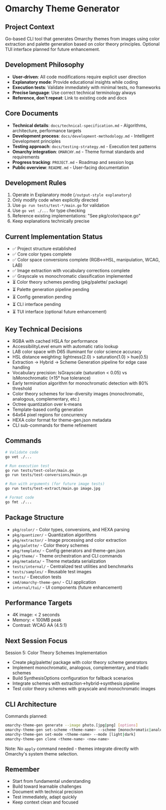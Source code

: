 # Omarchy Theme Generator

## Project Context
Go-based CLI tool that generates Omarchy themes from images using color extraction and palette generation based on color theory principles. Optional TUI interface planned for future enhancement.

## Development Philosophy
- **User-driven**: All code modifications require explicit user direction
- **Explanatory mode**: Provide educational insights while coding
- **Execution tests**: Validate immediately with minimal tests, no frameworks
- **Precise language**: Use correct technical terminology always
- **Reference, don't repeat**: Link to existing code and docs

## Core Documents
- **Technical details**: `docs/technical-specification.md` - Algorithms, architecture, performance targets
- **Development process**: `docs/development-methodology.md` - Intelligent Development principles
- **Testing approach**: `docs/testing-strategy.md` - Execution test patterns
- **Omarchy integration**: `OMARCHY.md` - Theme format standards and requirements
- **Progress tracking**: `PROJECT.md` - Roadmap and session logs
- **Public overview**: `README.md` - User-facing documentation

## Development Rules
1. Operate in Explanatory mode (`/output-style explanatory`)
2. Only modify code when explicitly directed
3. Use `go run tests/test-*/main.go` for validation
4. Use `go vet ./...` for type checking
5. Reference existing implementations: "See pkg/color/space.go"
6. Keep explanations technically precise

## Current Implementation Status
- ✅ Project structure established
- ✅ Core color types complete
- ✅ Color space conversions complete (RGB↔HSL, manipulation, WCAG, LAB)
- ✅ Image extraction with vocabulary corrections complete
- ✅ Grayscale vs monochromatic classification implemented
- ⏳ Color theory schemes pending (pkg/palette/ package)
- ⏳ Palette generation pipeline pending
- ⏳ Config generation pending
- ⏳ CLI interface pending
- ⏳ TUI interface (optional future enhancement)

## Key Technical Decisions
- RGBA with cached HSLA for performance
- AccessibilityLevel enum with automatic ratio lookup
- LAB color space with D65 illuminant for color science accuracy
- HSL distance weighting: lightness(2.0) > saturation(1.0) > hue(0.5)
- Extraction → Hybrid → Scheme Generation pipeline for edge case handling
- Vocabulary precision: IsGrayscale (saturation < 0.05) vs IsMonochromatic (±15° hue tolerance)
- Early termination algorithm for monochromatic detection with 80% threshold
- Color theory schemes for low-diversity images (monochromatic, analogous, complementary, etc.)
- Octree quantization over k-means
- Template-based config generation
- 64x64 pixel regions for concurrency
- HEXA color format for theme-gen.json metadata
- CLI sub-commands for theme refinement

## Commands
```bash
# Validate code
go vet ./...

# Run execution test
go run tests/test-color/main.go
go run tests/test-conversions/main.go

# Run with arguments (for future image tests)
go run tests/test-extract/main.go image.jpg

# Format code
go fmt ./...
```

## Package Structure
- `pkg/color/` - Color types, conversions, and HEXA parsing
- `pkg/quantizer/` - Quantization algorithms
- `pkg/extractor/` - Image processing and color extraction
- `pkg/palette/` - Color theory schemes
- `pkg/template/` - Config generators and theme-gen.json
- `pkg/theme/` - Theme orchestration and CLI commands
- `pkg/metadata/` - Theme metadata serialization
- `tests/internal/` - Centralized test utilities and benchmarks
- `tests/samples/` - Reusable test images
- `tests/` - Execution tests
- `cmd/omarchy-theme-gen/` - CLI application
- `internal/tui/` - UI components (future enhancement)

## Performance Targets
- 4K image: < 2 seconds
- Memory: < 100MB peak
- Contrast: WCAG AA (4.5:1)

## Next Session Focus
Session 5: Color Theory Schemes Implementation
- Create pkg/palette/ package with color theory scheme generators
- Implement monochromatic, analogous, complementary, and triadic schemes
- Build SynthesisOptions configuration for fallback scenarios
- Integrate schemes with extraction→hybrid→synthesis pipeline
- Test color theory schemes with grayscale and monochromatic images

## CLI Architecture
Commands planned:
```bash
omarchy-theme-gen generate --image photo.[jpg|png] [options]
omarchy-theme-gen set-scheme <theme-name> --scheme [monochromatic|analogous|complementary|split-complementary|triadic|tetradic|square]
omarchy-theme-gen set-mode <theme-name> --mode [light|dark]
omarchy-theme-gen clone <theme-name> <new-name>
```

Note: No `apply` command needed - themes integrate directly with Omarchy's system theme selection.

## Remember
- Start from fundamental understanding
- Build toward learnable challenges
- Document with technical precision
- Test immediately, adapt quickly
- Keep context clean and focused
